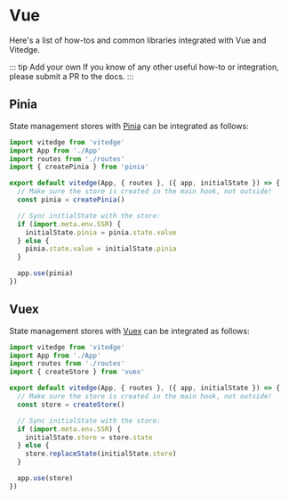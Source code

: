 # Vue

Here's a list of how-tos and common libraries integrated with Vue and Vitedge.

::: tip Add your own
If you know of any other useful how-to or integration, please submit a PR to the docs.
:::

## Pinia

State management stores with [Pinia](https://pinia.esm.dev/) can be integrated as follows:

```js
import vitedge from 'vitedge'
import App from './App'
import routes from './routes'
import { createPinia } from 'pinia'

export default vitedge(App, { routes }, ({ app, initialState }) => {
  // Make sure the store is created in the main hook, not outside!
  const pinia = createPinia()

  // Sync initialState with the store:
  if (import.meta.env.SSR) {
    initialState.pinia = pinia.state.value
  } else {
    pinia.state.value = initialState.pinia
  }

  app.use(pinia)
})
```

## Vuex

State management stores with [Vuex](https://next.vuex.vuejs.org/) can be integrated as follows:

```js
import vitedge from 'vitedge'
import App from './App'
import routes from './routes'
import { createStore } from 'vuex'

export default vitedge(App, { routes }, ({ app, initialState }) => {
  // Make sure the store is created in the main hook, not outside!
  const store = createStore()

  // Sync initialState with the store:
  if (import.meta.env.SSR) {
    initialState.store = store.state
  } else {
    store.replaceState(initialState.store)
  }

  app.use(store)
})
```
